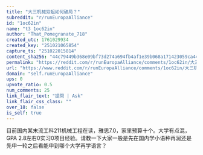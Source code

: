 ```yaml
---
title: "大三机械穷蛆如何破局？"
subreddit: "r/runEuropaAlliance"
id: "1oc62in"
name: "t3_1oc62in"
author: "That_Pomegranate_718"
created_utc: 1761029934
created_key: "251021065854"
capture_ts: "251022015814"
content_sha256: "44c79449b368e09bf73d274a694fb4af1e39b068a171423059ca445520b5dde1"
permalink: "https://reddit.com/r/runEuropaAlliance/comments/1oc62in/大三机械穷蛆如何破局/"
url: "https://www.reddit.com/r/runEuropaAlliance/comments/1oc62in/大三机械穷蛆如何破局/"
domain: "self.runEuropaAlliance"
ups: 0
upvote_ratio: 0.5
num_comments: 25
link_flair_text: "提問 | Ask"
link_flair_css_class: ""
over_18: false
is_self: true
---
```


目前国内某末流工科211机械工程在读，雅思7.0，家里预算十个。大学有点混，GPA
2.8左右0实习0项目经验。请教一下大家一般是先在国内学小语种再润还是先申一轮之后看能申到哪个大学再学语言？
